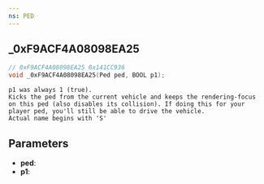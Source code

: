 ```yaml
---
ns: PED
---
```

## _0xF9ACF4A08098EA25

```c
// 0xF9ACF4A08098EA25 0x141CC936
void _0xF9ACF4A08098EA25(Ped ped, BOOL p1);
```

```
p1 was always 1 (true).  
Kicks the ped from the current vehicle and keeps the rendering-focus on this ped (also disables its collision). If doing this for your player ped, you'll still be able to drive the vehicle.  
Actual name begins with 'S'  
```

## Parameters
* **ped**: 
* **p1**: 

